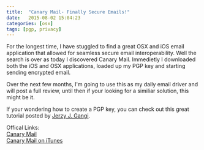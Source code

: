 ```yaml
---
title:  "Canary Mail- Finally Secure Emails!"
date:   2015-08-02 15:04:23
categories: [osx]
tags: [pgp, privacy]
---
```

For the longest time, I have stuggled to find a great OSX and iOS email application that allowed for seamless secure email interoperability. Well the search is over as today I discovered Canary Mail.  Immedietly I downloaded both the iOS and OSX applications, loaded up my PGP key and starting sending encrypted email. 

Over the next few months, I'm going to use this as my daily email driver and will post a full review, until then if your looking for a similiar solution, this might be it. 

If your wondering how to create a PGP key, you can check out this great tutorial posted by [Jerzy J. Gangi](http://notes.jerzygangi.com/the-best-pgp-tutorial-for-mac-os-x-ever/).

Offical Links:<br>
[Canary Mail](https://canarymail.io/)<br>
[Canary Mail on iTunes](https://itunes.apple.com/us/app/canary-mail-secure-email-app/id1155470386?mt=80)
